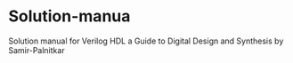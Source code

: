 # Solution-manua
Solution manual for Verilog HDL a Guide to Digital Design and Synthesis by Samir-Palnitkar
